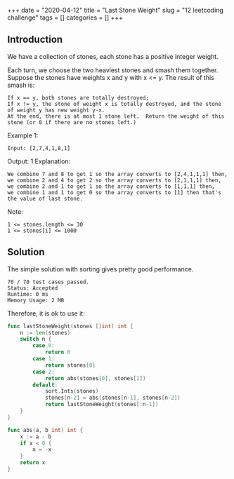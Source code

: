 +++
date = "2020-04-12"
title = "Last Stone Weight"
slug = "12 leetcoding challenge"
tags = []
categories = []
+++

## Introduction

We have a collection of stones, each stone has a positive integer weight.

Each turn, we choose the two heaviest stones and smash them together.  Suppose the stones have weights x and y with x <= y.  The result of this smash is:
```
If x == y, both stones are totally destroyed;
If x != y, the stone of weight x is totally destroyed, and the stone of weight y has new weight y-x.
At the end, there is at most 1 stone left.  Return the weight of this stone (or 0 if there are no stones left.)
```


Example 1:
```
Input: [2,7,4,1,8,1]
```
Output: 1
Explanation:
```
We combine 7 and 8 to get 1 so the array converts to [2,4,1,1,1] then,
we combine 2 and 4 to get 2 so the array converts to [2,1,1,1] then,
we combine 2 and 1 to get 1 so the array converts to [1,1,1] then,
we combine 1 and 1 to get 0 so the array converts to [1] then that's the value of last stone.
```

Note:
```
1 <= stones.length <= 30
1 <= stones[i] <= 1000
```

## Solution

The simple solution with sorting gives pretty good performance.
```
70 / 70 test cases passed.
Status: Accepted
Runtime: 0 ms
Memory Usage: 2 MB
```

Therefore, it is ok to use it:

``` go
func lastStoneWeight(stones []int) int {
    n := len(stones)
    switch n {
        case 0:
            return 0
        case 1:
            return stones[0]
        case 2:
            return abs(stones[0], stones[1])
        default:
            sort.Ints(stones)
            stones[n-2] = abs(stones[n-1], stones[n-2])
            return lastStoneWeight(stones[:n-1])
    }
}

func abs(a, b int) int {
    x := a - b
    if x < 0 {
        x = -x
    }
    return x
}
```
